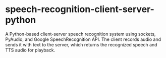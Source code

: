 # speech-recognition-client-server-python
A Python-based client-server speech recognition system using sockets, PyAudio, and Google SpeechRecognition API. The client records audio and sends it with text to the server, which returns the recognized speech and TTS audio for playback.
